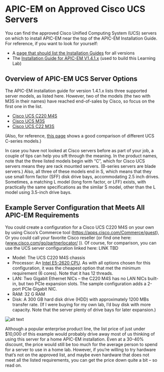
# APIC-EM on Approved Cisco UCS Servers 
You can find the approved Cisco Unified Computing System (UCS) servers on which to install APIC-EM near the top of the APIC-EM Installation Guide. For reference, if you want to look for yourself:

- A [page that should list the Installation Guides](http://www.cisco.com/c/en/us/support/cloud-systems-management/one-enterprise-network-controller/products-installation-guides-list.html) for all versions 
- The [Installation Guide for APIC-EM V1.4.1.x](http://www.cisco.com/c/en/us/td/docs/cloud-systems-management/application-policy-infrastructure-controller-enterprise-module/1-4-x/install_1-4-1-x/b_apic_em_install_guide_v_1-4-1-x.html) (used to build this Learning Lab) 

## Overview of APIC-EM UCS Server Options
The APIC-EM installation guide for version 1.4.1.x lists three supported server models, as listed here. However, two of the models (the two with M3S in their names) have reached end-of-sales by Cisco, so focus on the first one in the list.

- [Cisco UCS C220 M4S](http://www.cisco.com/c/dam/en/us/products/collateral/servers-unified-computing/ucs-c-series-rack-servers/c220m4-sff-spec-sheet.pdf) 
- [Cisco UCS M3S](http://www.cisco.com/c/en/us/products/servers-unified-computing/ucs-c220-m3-rack-server/index.html) 
- [Cisco UCS C22 M3S](http://www.cisco.com/c/en/us/products/servers-unified-computing/ucs-c22-m3-rack-server/index.html) 

(Also, for reference, [this page](http://www.cisco.com/c/en/us/products/servers-unified-computing/ucs-c-series-rack-servers/models-comparison.html) shows a good comparison of different UCS C-series models.) 

In case you have not looked at Cisco servers before as part of your job, a couple of tips can help you sift through the meaning.  In the product names, note that the three listed models begin with “C”, which for Cisco UCS servers means they are rack mounted servers. (B-series servers are blade servers.) Also, all three of these models end in S, which means that they use small form factor (SFF) disk drive bays, accommodating 2.5 inch drives. Sometimes, a matching L model (long form factor, or LFF) exists, with practically the same specifications as the similar S model, other than the L model using 3.5-inch drive bays.

## Example Server Configuration that Meets All APIC-EM Requirements
You could create a configuration for a Cisco UCS C220 M4S on your own by using Cisco’s Commerce tool (https://apps.cisco.com/Commerce/guest), Or you could call your favorite Cisco reseller (or find one here: (www.cisco.com/go/partnerlocator/ )). Of course, for comparison, you can use the UCS server configuration linked here:
LINK TBD

- Model: The UCS C220 M4S chassis
- Processor: An [Intel E5-2620 CPU](http://ark.intel.com/products/64594/Intel-Xeon-Processor-E5-2620-15M-Cache-2_00-GHz-7_20-GTs-Intel-QPI).  As with all options chosen for this configuration, it was the cheapest option that met the minimum requirement (6 cores). Note that it has 12 threads.
- LAN: Two Gigabit Ethernet NICs – the C220 M4S has no LAN NICs built-in, but two PCIe expansion slots. The sample configuration adds a 2-port PCIe Gigabit NIC.
- RAM: 32 G RAM
- Disk: A 300 GB hard disk drive (HDD) with approximately 1200 MBs transfer rate. (If I were buying for my own lab, I’d buy disk with more capacity. Note that the server plenty of drive bays for later expansion.)
	
![alt text](/posts/files/home-lab-network/assets/images/apic-25.png ) 
 
Although a popular enterprise product line, the list price of just under $10,000 of this example would probably drive away most of us thinking of using this server for a home APIC-EM installation. Even at a 30-40% discount, the price would still be too much for the average person to spend for a server to use in a home lab. However, if you’re willing to try hardware that’s not on the approved list, and maybe even hardware that does not meet all the listed requirements, you can get the price down quite a bit – so read on.

